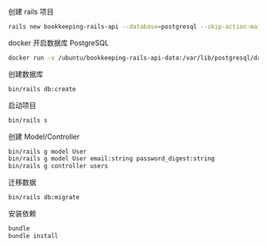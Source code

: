 创建 rails 项目
```bash
rails new bookkeeping-rails-api --database=postgresql --skip-action-mailbox --skip-action-text --skip-sprockets --skip-javascript --skip-turbolinks --skip-system-test --skip-test --api --skip-webpack-install
```
docker 开启数据库 PostgreSQL
```bash
docker run -v /ubuntu/bookkeeping-rails-api-data:/var/lib/postgresql/data -p 5001:5432 -e POSTGRES_USER=test -e POSTGRES_PASSWORD=123456 -d postgres:12.2
```
创建数据库
```bash
bin/rails db:create
```
启动项目
```bash
bin/rails s
```
创建 Model/Controller
```bash
bin/rails g model User
bin/rails g model User email:string password_digest:string
bin/rails g controller users
```
迁移数据
```bash
bin/rails db:migrate
```
安装依赖
```bash
bundle
bundle install
```